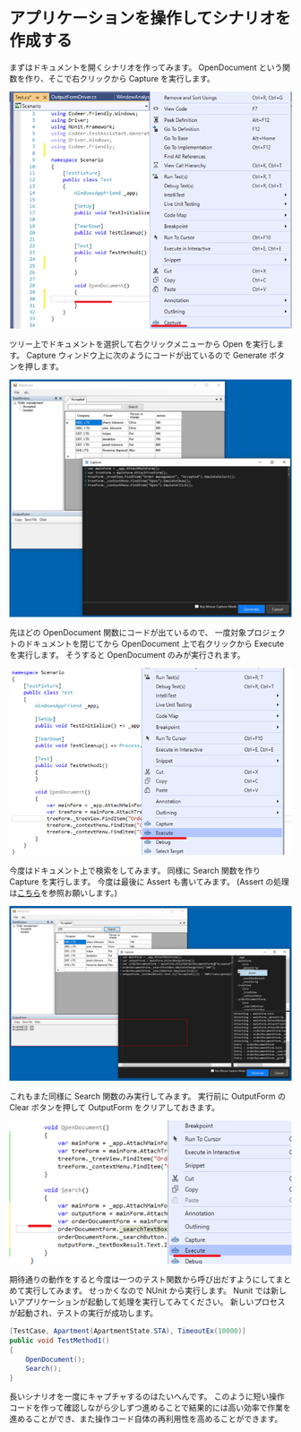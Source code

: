 # アプリケーションを操作してシナリオを作成する

まずはドキュメントを開くシナリオを作ってみます。
OpenDocument という関数を作り、そこで右クリックから Capture を実行します。

![!Capture.Start.png](../Img/Capture.Start.png)

ツリー上でドキュメントを選択して右クリックメニューから Open を実行します。
Capture ウィンドウ上に次のようにコードが出ているので Generate ボタンを押します。

![!Capture.OpenDocument.png](../Img/Capture.OpenDocument.png)

先ほどの OpenDocument 関数にコードが出ているので、
一度対象プロジェクトのドキュメントを閉じてから
OpenDocument 上で右クリックから Execute を実行します。
そうすると OpenDocument のみが実行されます。

![!Capture.Execute.png](../Img/Capture.Execute.png)

今度はドキュメント上で検索をしてみます。
同様に Search 関数を作り Capture を実行します。
今度は最後に Assert も書いてみます。
(Assert の処理は[こちら](../feature/CustomizeCaptureWindow.md)を参照お願いします。)

![!Capture.Assert.png](../Img/Capture.Assert.png)

これもまた同様に Search 関数のみ実行してみます。
実行前に OutputForm の Clear ボタンを押して OutputForm をクリアしておきます。

![!Capture.Search.Execute.png](../Img/Capture.Search.Execute.png)

期待通りの動作をすると今度は一つのテスト関数から呼び出だすようにしてまとめて実行してみます。
せっかくなので NUnit から実行します。
Nunit では新しいアプリケーションが起動して処理を実行してみてください。
新しいプロセスが起動され、テストの実行が成功します。

```cs
[TestCase, Apartment(ApartmentState.STA), TimeoutEx(10000)]
public void TestMethod1()
{
    OpenDocument();
    Search();
}
```

長いシナリオを一度にキャプチャするのはたいへんです。
このように短い操作コードを作って確認しながら少しずつ進めることで結果的には高い効率で作業を進めることができ、また操作コード自体の再利用性を高めることができます。